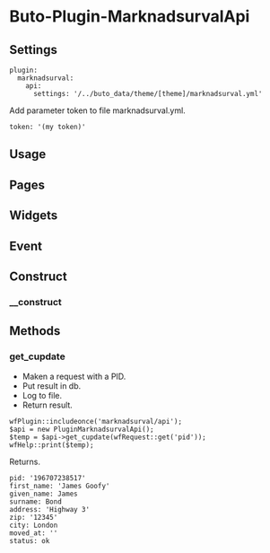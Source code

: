 # Buto-Plugin-MarknadsurvalApi



<a name="key_0"></a>

## Settings

<pre><code>plugin:
  marknadsurval:
    api:
      settings: '/../buto_data/theme/[theme]/marknadsurval.yml'</code></pre>
<p>Add parameter token to file marknadsurval.yml.</p>
<pre><code>token: '(my token)'</code></pre>

<a name="key_1"></a>

## Usage



<a name="key_2"></a>

## Pages



<a name="key_3"></a>

## Widgets



<a name="key_4"></a>

## Event



<a name="key_5"></a>

## Construct



<a name="key_5_0"></a>

### __construct



<a name="key_6"></a>

## Methods



<a name="key_6_0"></a>

### get_cupdate

<ul>
<li>Maken a request with a PID.</li>
<li>Put result in db.</li>
<li>Log to file.</li>
<li>Return result.</li>
</ul>
<pre><code>wfPlugin::includeonce('marknadsurval/api');
$api = new PluginMarknadsurvalApi();
$temp = $api-&gt;get_cupdate(wfRequest::get('pid'));
wfHelp::print($temp);</code></pre>
<p>Returns.</p>
<pre><code>pid: '196707238517'
first_name: 'James Goofy'
given_name: James
surname: Bond
address: 'Highway 3'
zip: '12345'
city: London
moved_at: ''
status: ok</code></pre>

